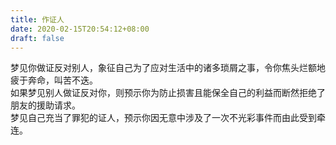 ```yaml
---
title: 作证人
date: 2020-02-15T20:54:12+08:00
draft: false
---
```


梦见你做证反对别人，象征自己为了应对生活中的诸多琐屑之事，令你焦头烂额地疲于奔命，叫苦不迭。<br>
如果梦见别人做证反对你，则预示你为防止损害且能保全自己的利益而断然拒绝了朋友的援助请求。<br>
梦见自己充当了罪犯的证人，预示你因无意中涉及了一次不光彩事件而由此受到牵连。<br>
